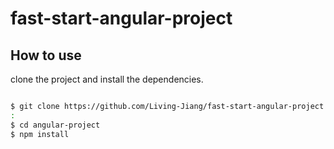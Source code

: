 # fast-start-angular-project


## How to use


clone the project and install the dependencies.

```bash

$ git clone https://github.com/Living-Jiang/fast-start-angular-project.git
:
$ cd angular-project
$ npm install
```

